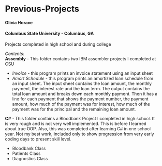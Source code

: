 # Previous-Projects
#### Olivia Horace ####
#### Columbus State University - Columbus, GA ##### 

Projects completed in high school and during college

*Contents:*  
**Assembly** - This folder contains two IBM assembler projects I completed at CSU
* *Invoice* - this program prints an invoice statement using an input sheet
* *Amort Schedule* - this program prints an amortized loan schedule from an input sheet. The input sheet contains the loan amount, the monthly payment, the interest rate and the loan term. The output contains the total loan amount and breaks down each monthly payment. Then it has a line for each payment that shows the payment number, the payment amount, how much of the payment was for interest, how much of the payment was for the principal and the remaining loan amount.  
  
**C#** - This folder contains a Bloodbank Project I completed in high school. It is very rough and is not very well implemented. This is before I learned about true OOP. Also, this was completed after learning C# in one school year. Not my best work, included only to show progression from very early coding days to present skill level.
* Bloodbank Class
* Patients Class
* Diagnostics Class
